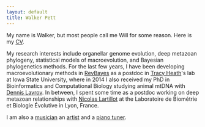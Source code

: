 ```yaml
---
layout: default
title: Walker Pett
---
```


My name is Walker, but most people call me Will for some reason.
Here is my [CV](assets/cv.pdf).

My research interests include organellar genome evolution, deep metazoan phylogeny, statistical models of macroevolution, and Bayesian phylogenetics methods.
For the last few years, I have been developing macroevolutionary methods in [RevBayes](http://www.revbayes.com) as a postdoc in [Tracy Heath](http://phyloworks.org/)'s lab at Iowa State University, where in 2014 I 
also received my PhD in Bioinformatics and Computational Biology studying animal mtDNA 
with [Dennis Lavrov](https://sites.google.com/site/dennislavrov).
In between, I spent some time as a postdoc working on deep metazoan relationships with 
[Nicolas Lartillot](http://megasun.bch.umontreal.ca/People/lartillot/www/index.htm) at 
the Laboratoire de Biom&eacute;trie et Biologie &Eacute;volutive in Lyon, France.

I am also a [musician](https://www.instagram.com/bittercanyon/) an [artist](https://www.instagram.com/willwilliewalker/) and a [piano tuner](https://www.instagram.com/walkertuner/).
